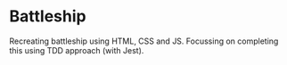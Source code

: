 # Battleship

Recreating battleship using HTML, CSS and JS. Focussing on completing this using TDD approach (with Jest).
